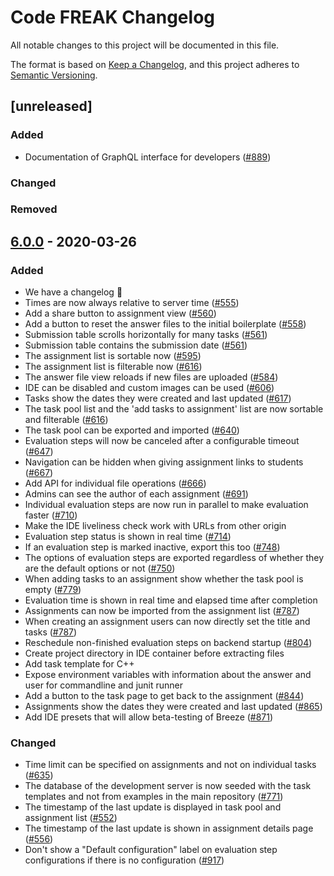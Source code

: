 # Code FREAK Changelog
All notable changes to this project will be documented in this file.

The format is based on [Keep a Changelog](https://keepachangelog.com/en/1.0.0/),
and this project adheres to [Semantic Versioning](https://semver.org/spec/v2.0.0.html).

## [unreleased]
### Added
* Documentation of GraphQL interface for developers ([#889](https://github.com/codefreak/codefreak/pull/889))

### Changed

### Removed


## [6.0.0](https://github.com/codefreak/codefreak/releases/tag/6.0.0) - 2020-03-26

### Added
* We have a changelog :tada:
* Times are now always relative to server time ([#555](https://github.com/codefreak/codefreak/pull/555))
* Add a share button to assignment view ([#560](https://github.com/codefreak/codefreak/pull/560))
* Add a button to reset the answer files to the initial boilerplate ([#558](https://github.com/codefreak/codefreak/pull/558))
* Submission table scrolls horizontally for many tasks ([#561](https://github.com/codefreak/codefreak/pull/561))
* Submission table contains the submission date ([#561](https://github.com/codefreak/codefreak/pull/561))
* The assignment list is sortable now ([#595](https://github.com/codefreak/codefreak/pull/595))
* The assignment list is filterable now ([#616](https://github.com/codefreak/codefreak/pull/616))
* The answer file view reloads if new files are uploaded ([#584](https://github.com/codefreak/codefreak/pull/584))
* IDE can be disabled and custom images can be used ([#606](https://github.com/codefreak/codefreak/pull/606))
* Tasks show the dates they were created and last updated ([#617](https://github.com/codefreak/codefreak/pull/617))
* The task pool list and the 'add tasks to assignment' list are now sortable and filterable ([#616](https://github.com/codefreak/codefreak/pull/616))
* The task pool can be exported and imported ([#640](https://github.com/codefreak/codefreak/pull/640))
* Evaluation steps will now be canceled after a configurable timeout ([#647](https://github.com/codefreak/codefreak/pull/647))
* Navigation can be hidden when giving assignment links to students ([#667](https://github.com/codefreak/codefreak/pull/667))
* Add API for individual file operations ([#666](https://github.com/codefreak/codefreak/pull/666))
* Admins can see the author of each assignment ([#691](https://github.com/codefreak/codefreak/pull/691))
* Individual evaluation steps are now run in parallel to make evaluation faster ([#710](https://github.com/codefreak/codefreak/pull/710))
* Make the IDE liveliness check work with URLs from other origin
* Evaluation step status is shown in real time ([#714](https://github.com/codefreak/codefreak/pull/714))
* If an evaluation step is marked inactive, export this too ([#748](https://github.com/codefreak/codefreak/pull/748))
* The options of evaluation steps are exported regardless of whether they are the default options or not ([#750](https://github.com/codefreak/codefreak/pull/750))
* When adding tasks to an assignment show whether the task pool is empty ([#779](https://github.com/codefreak/codefreak/pull/779))
* Evaluation time is shown in real time and elapsed time after completion
* Assignments can now be imported from the assignment list ([#787](https://github.com/codefreak/codefreak/pull/787))
* When creating an assignment users can now directly set the title and tasks ([#787](https://github.com/codefreak/codefreak/pull/787))
* Reschedule non-finished evaluation steps on backend startup ([#804](https://github.com/codefreak/codefreak/pull/804))
* Create project directory in IDE container before extracting files
* Add task template for C++
* Expose environment variables with information about the answer and user for commandline and junit runner
* Add a button to the task page to get back to the assignment ([#844](https://github.com/codefreak/codefreak/pull/844))
* Assignments show the dates they were created and last updated ([#865](https://github.com/codefreak/codefreak/pull/865))
* Add IDE presets that will allow beta-testing of Breeze ([#871](https://github.com/codefreak/codefreak/pull/871))

### Changed
* Time limit can be specified on assignments and not on individual tasks ([#635](https://github.com/codefreak/codefreak/pull/635))
* The database of the development server is now seeded with the task templates and not from examples in the main repository ([#771](https://github.com/codefreak/codefreak/pull/771))
* The timestamp of the last update is displayed in task pool and assignment list ([#552](https://github.com/codefreak/codefreak/pull/552))
* The timestamp of the last update is shown in assignment details page ([#556](https://github.com/codefreak/codefreak/pull/556))
* Don't show a "Default configuration" label on evaluation step configurations if there is no configuration ([#917](https://github.com/codefreak/codefreak/pull/917))
